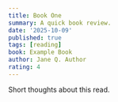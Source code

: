 ```yaml
---
title: Book One
summary: A quick book review.
date: '2025-10-09'
published: true
tags: [reading]
book: Example Book
author: Jane Q. Author
rating: 4
---
```

Short thoughts about this read.
